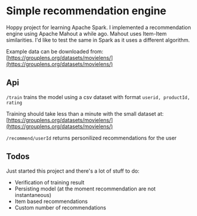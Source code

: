 # Simple recommendation engine
Hoppy project for learning Apache Spark. I implemented a recommendation engine using Apache Mahout a while ago. Mahout uses Item-Item similarities. I'd like to test the same in Spark as it uses a different algorithm.

Example data can be downloaded from: [https://grouplens.org/datasets/movielens/](https://grouplens.org/datasets/movielens/) 

## Api
`/train` trains the model using a csv dataset with format `userid, productId, rating`

Training should take less than a minute with the small dataset at: [https://grouplens.org/datasets/movielens/](https://grouplens.org/datasets/movielens/) 

`/recommend/userId` returns personilized recommendations for the user

## Todos
Just started this project and there's a lot of stuff to do:
* Verification of training result
* Persisting model (at the moment recommendation are not instantaneous)
* Item based recommendations
* Custom number of recommendations
